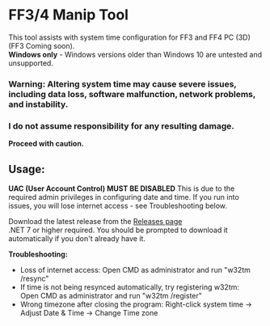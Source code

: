 # FF3/4 Manip Tool
This tool assists with system time configuration for FF3 and FF4 PC (3D) (FF3 Coming soon).\
**Windows only** - Windows versions older than Windows 10 are untested and unsupported.

### Warning: Altering system time may cause severe issues, including data loss, software malfunction, network problems, and instability.
### I do not assume responsibility for any resulting damage.
**Proceed with caution.**

## Usage:
**UAC (User Account Control) MUST BE DISABLED**
This is due to the required admin privileges in configuring date and time.
If you run into issues, you will lose internet access - see Troubleshooting below.

Download the latest release from the [Releases page](https://github.com/Ricky-James/FF34Manip/releases)\
.NET 7 or higher required. You should be prompted to download it automatically if you don't already have it.

**Troubleshooting:**
* Loss of internet access:
 Open CMD as administrator and run "w32tm /resync"
* If time is not being resynced automatically, try registering w32tm:\
 Open CMD as administrator and run "w32tm /register"
* Wrong timezone after closing the program:
 Right-click system time -> Adjust Date & Time -> Change Time zone
